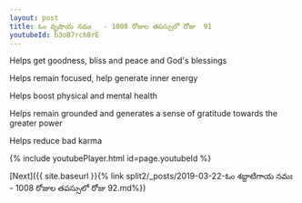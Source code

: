 ```yaml
---
layout: post
title: ఓం వృషాయ నమః   - 1008 రోజుల తపస్సులో రోజు  91
youtubeId: b3oB7rch8rE
---
```

 
 
Helps get goodness, bliss and peace and God's blessings
 
Helps remain focused, help generate inner energy 
 
Helps boost physical and mental health 
 
Helps remain grounded and generates a sense of gratitude towards the greater power 
 
Helps reduce bad karma
 
 
 
 


{% include youtubePlayer.html id=page.youtubeId %}
 
[Next]({{ site.baseurl }}{% link  split2/_posts/2019-03-22-ఓం శబ్దాటిగాయ నమః    - 1008 రోజుల తపస్సులో రోజు  92.md%})
 
